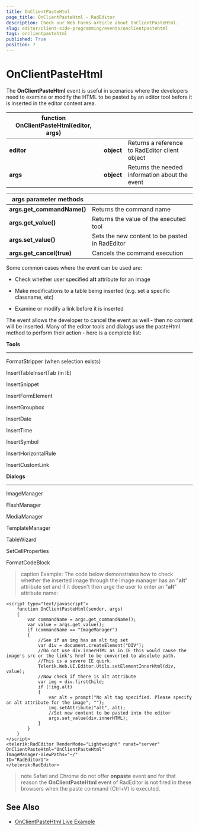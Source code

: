 ```yaml
---
title: OnClientPasteHtml
page_title: OnClientPasteHtml - RadEditor
description: Check our Web Forms article about OnClientPasteHtml.
slug: editor/client-side-programming/events/onclientpastehtml
tags: onclientpastehtml
published: True
position: 7
---
```


# OnClientPasteHtml

The **OnClientPasteHtml** event is useful in scenarios where the developers need to examine or modify the HTML to be pasted by an editor tool before it is inserted in the editor content area.


|  **function OnClientPasteHtml(editor, args)**  |  |  |
| ------ | ------ | ------ |
| **editor** | **object** |Returns a reference to RadEditor client object|
| **args** | **object** |Returns the needed information about the event|


|  **args parameter methods**  |  |
| ------ | ------ |
| **args.get_commandName()** |Returns the command name|
| **args.get_value()** |Returns the value of the executed tool|
| **args.set_value()** |Sets the new content to be pasted in RadEditor|
| **args.get_cancel(true)** |Cancels the command execution|

Some common cases where the event can be used are:

* Check whether user specified **alt** attribute for an image

* Make modifications to a table being inserted (e.g. set a specific classname, etc)

* Examine or modify a link before it is inserted

The event allows the developer to cancel the event as well - then no content will be inserted. Many of the editor tools and dialogs use the pasteHtml method to perform their action - here is a complete list:

**Tools**

-------

FormatStripper (when selection exists)

InsertTableInsertTab (in IE)

InsertSnippet

InsertFormElement

InsertGroupbox

InsertDate

InsertTime

InsertSymbol

InsertHorizontalRule

InsertCustomLink

**Dialogs**

-------

ImageManager

FlashManager

MediaManager

TemplateManager

TableWizard

SetCellProperties

FormatCodeBlock

>caption Example: The code below demonstrates how to check whether the inserted image through the Image manager has an "**alt**" attribute set and if it doesn't then urge the user to enter an "**alt**" attribute name:

````ASP.NET
<script type="text/javascript">
	function OnClientPasteHtml(sender, args)
	{
		var commandName = args.get_commandName();
		var value = args.get_value();
		if (commandName == "ImageManager")
		{
			//See if an img has an alt tag set
			var div = document.createElement("DIV");
			//Do not use div.innerHTML as in IE this would cause the image's src or the link's href to be converted to absolute path.
			//This is a severe IE quirk.
			Telerik.Web.UI.Editor.Utils.setElementInnerHtml(div, value);
			//Now check if there is alt attribute
			var img = div.firstChild;
			if (!img.alt)
			{
				var alt = prompt("No alt tag specified. Please specify an alt attribute for the image", "");
				img.setAttribute("alt", alt);
				//Set new content to be pasted into the editor
				args.set_value(div.innerHTML);
			}
		}
	}
</script>
<telerik:RadEditor RenderMode="Lightweight" runat="server"
OnClientPasteHtml="OnClientPasteHtml"
ImageManager-ViewPaths="~/"
ID="RadEditor1">
</telerik:RadEditor> 
````

>note Safari and Chrome do not offer **onpaste** event and for that reason the **OnClientPasteHtml** event of RadEditor is not fired in these browsers when the paste command (Ctrl+V) is executed.


## See Also

 * [OnClientPasteHtml Live Example](https://demos.telerik.com/aspnet/prometheus/Editor/Examples/OnClientPasteHtml/DefaultCS.aspx)
